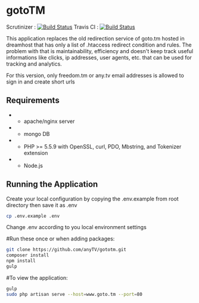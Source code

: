 gotoTM
====
Scrutinizer : [![Build Status](https://scrutinizer-ci.com/g/anyTV/gototm/badges/build.png?b=master)](https://scrutinizer-ci.com/g/anyTV/gototm/build-status/master)
Travis CI : [![Build Status](https://travis-ci.org/anyTV/gototm.svg?branch=master)](https://travis-ci.org/anyTV/gototm)

This application replaces the old redirection service of goto.tm hosted in dreamhost that has only a list of .htaccess redirect condition and rules.
The problem with that is maintainability, efficiency and doesn't keep track useful informations like clicks, ip addresses, user agents, etc. that can be used for tracking and analytics.

For this version, only freedom.tm or any.tv email addresses is allowed to sign in and create short urls

Requirements
----------------
-   - apache/nginx server
-   - mongo DB
-   - PHP >= 5.5.9 with OpenSSL, curl, PDO, Mbstring, and Tokenizer extension
-   - Node.js

Running the Application
------------------

Create your local configuration by copying the .env.example from root directory then save it as .env

```sh
cp .env.example .env
```

Change .env according to you local environment settings

#Run these once or when adding packages:

```sh
git clone https://github.com/anyTV/gototm.git
composer install
npm install
gulp
```

#To view the application:

```sh
gulp
sudo php artisan serve --host=www.goto.tm --port=80
```

